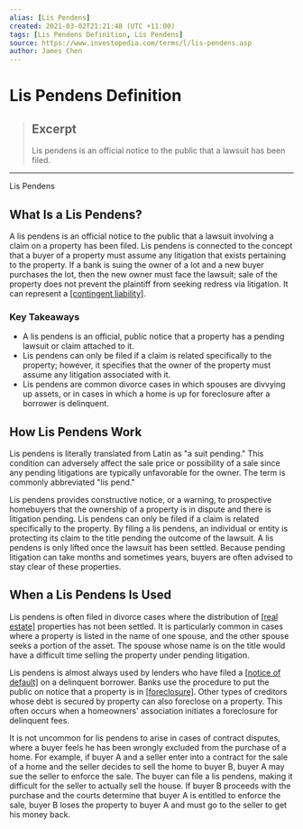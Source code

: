 ```yaml
---
alias: [Lis Pendens]
created: 2021-03-02T21:21:48 (UTC +11:00)
tags: [Lis Pendens Definition, Lis Pendens]
source: https://www.investopedia.com/terms/l/lis-pendens.asp
author: James Chen
---
```


# Lis Pendens Definition

> ## Excerpt
> Lis pendens is an official notice to the public that a lawsuit has been filed.

---

Lis Pendens
## What Is a Lis Pendens?

A lis pendens is an official notice to the public that a lawsuit involving a claim on a property has been filed. Lis pendens is connected to the concept that a buyer of a property must assume any litigation that exists pertaining to the property. If a bank is suing the owner of a lot and a new buyer purchases the lot, then the new owner must face the lawsuit; sale of the property does not prevent the plaintiff from seeking redress via litigation. It can represent a [[contingent liability]](https://www.investopedia.com/terms/c/contingentliability.asp).

### Key Takeaways

-   A lis pendens is an official, public notice that a property has a pending lawsuit or claim attached to it.
-   Lis pendens can only be filed if a claim is related specifically to the property; however, it specifies that the owner of the property must assume any litigation associated with it.
-   Lis pendens are common divorce cases in which spouses are divvying up assets, or in cases in which a home is up for foreclosure after a borrower is delinquent.

## How Lis Pendens Work

Lis pendens is literally translated from Latin as "a suit pending." This condition can adversely affect the sale price or possibility of a sale since any pending litigations are typically unfavorable for the owner. The term is commonly abbreviated "lis pend."

Lis pendens provides constructive notice, or a warning, to prospective homebuyers that the ownership of a property is in dispute and there is litigation pending. Lis pendens can only be filed if a claim is related specifically to the property. By filing a lis pendens, an individual or entity is protecting its claim to the title pending the outcome of the lawsuit. A lis pendens is only lifted once the lawsuit has been settled. Because pending litigation can take months and sometimes years, buyers are often advised to stay clear of these properties.

## When a Lis Pendens Is Used

Lis pendens is often filed in divorce cases where the distribution of [[real estate]](https://www.investopedia.com/terms/r/realestate.asp) properties has not been settled. It is particularly common in cases where a property is listed in the name of one spouse, and the other spouse seeks a portion of the asset. The spouse whose name is on the title would have a difficult time selling the property under pending litigation.

Lis pendens is almost always used by lenders who have filed a [[notice of default]](https://www.investopedia.com/terms/n/notice-of-default.asp) on a delinquent borrower. Banks use the procedure to put the public on notice that a property is in [[foreclosure]](https://www.investopedia.com/terms/f/foreclosure.asp). Other types of creditors whose debt is secured by property can also foreclose on a property. This often occurs when a homeowners' association initiates a foreclosure for delinquent fees.

It is not uncommon for lis pendens to arise in cases of contract disputes, where a buyer feels he has been wrongly excluded from the purchase of a home. For example, if buyer A and a seller enter into a contract for the sale of a home and the seller decides to sell the home to buyer B, buyer A may sue the seller to enforce the sale. The buyer can file a lis pendens, making it difficult for the seller to actually sell the house. If buyer B proceeds with the purchase and the courts determine that buyer A is entitled to enforce the sale, buyer B loses the property to buyer A and must go to the seller to get his money back.
